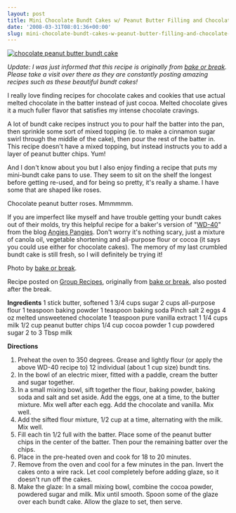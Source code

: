 ```yaml
---
layout: post
title: Mini Chocolate Bundt Cakes w/ Peanut Butter Filling and Chocolate Glaze
date: '2008-03-31T08:01:36+00:00'
slug: mini-chocolate-bundt-cakes-w-peanut-butter-filling-and-chocolate-glaze
---
```

<a href="http://www.bakeorbreak.com/2007/06/24/mini-chocolate-bundt-cakes-with-peanut-butter-filling/"><img src="http://www.grouprecipes.com/images/recipes/big/2124550146.jpg" alt="chocolate peanut butter bundt cake" /></a>

*Update: I was just informed that this recipe is originally from <a href="http://www.bakeorbreak.com/">bake or break</a>. Please take a visit over there as they are constantly posting amazing recipes such as these beautiful bundt cakes!*

I really love finding recipes for chocolate cakes and cookies that use actual melted chocolate in the batter instead of just cocoa. Melted chocolate gives it a much fuller flavor that satisfies my intense chocolate cravings. 

A lot of bundt cake recipes instruct you to pour half the batter into the pan, then sprinkle some sort of mixed topping (ie. to make a cinnamon sugar swirl through the middle of the cake), then pour the rest of the batter in. This recipe doesn't have a mixed topping, but instead instructs you to add a layer of peanut butter chips. Yum!

And I don't know about you but I also enjoy finding a recipe that puts my mini-bundt cake pans to use. They seem to sit on the shelf the longest before getting re-used, and for being so pretty, it's really a shame. I have some that are shaped like roses. 

Chocolate peanut butter roses. Mmmmmm.

If you are imperfect like myself and have trouble getting your bundt cakes out of their molds, try this helpful recipe for a baker's version of "<a href="http://angiespangies.com/2008/02/10/55/">WD-40</a>" from the blog <a href="http://angiespangies.com/">Angies Pangies</a>. Don't worry it's nothing scary, just a mixture of canola oil, vegetable shortening and all-purpose flour or cocoa (it says you could use either for chocolate cakes). The memory of my last crumbled bundt cake is still fresh, so I will definitely be trying it!

Photo by <a href="http://www.bakeorbreak.com/2007/06/24/mini-chocolate-bundt-cakes-with-peanut-butter-filling/">bake or break</a>.

Recipe posted on <a href="http://www.grouprecipes.com/27467/mini-chocolate-bundt-cakes-with-peanut-butter-filling-and-chocolate-glaze.html">Group Recipes</a>, originally from <a href="http://www.bakeorbreak.com/2007/06/24/mini-chocolate-bundt-cakes-with-peanut-butter-filling/">bake or break</a>, also posted after the break.

<!--more-->

<strong>Ingredients</strong>
1 stick butter, softened
1 3/4 cups sugar
2 cups all-purpose flour
1 teaspoon baking powder
1 teaspoon baking soda
Pinch salt
2 eggs
4 oz melted unsweetened chocolate
1 teaspoon pure vanilla extract
1 1/4 cups milk
1/2 cup peanut butter chips
1/4 cup cocoa powder
1 cup powdered sugar
2 to 3 Tbsp milk

<strong>Directions</strong>
1. Preheat the oven to 350 degrees. Grease and lightly flour (or apply the above WD-40 recipe to) 12 individual (about 1 cup size) bundt tins.
2. In the bowl of an electric mixer, fitted with a paddle, cream the butter and sugar together.
3. In a small mixing bowl, sift together the flour, baking powder, baking soda and salt and set aside. Add the eggs, one at a time, to the butter mixture. Mix well after each egg. Add the chocolate and vanilla. Mix well.
4. Add the sifted flour mixture, 1/2 cup at a time, alternating with the milk. Mix well.
5. Fill each tin 1/2 full with the batter. Place some of the peanut butter chips in the center of the batter. Then pour the remaining batter over the chips.
6. Place in the pre-heated oven and cook for 18 to 20 minutes.
7. Remove from the oven and cool for a few minutes in the pan. Invert the cakes onto a wire rack. Let cool completely before adding glaze, so it doesn't run off the cakes.
8. Make the glaze: In a small mixing bowl, combine the cocoa powder, powdered sugar and milk. Mix until smooth. Spoon some of the glaze over each bundt cake. Allow the glaze to set, then serve.
